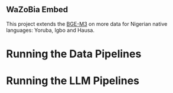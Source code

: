 ## WaZoBia Embed

This project extends the [BGE-M3](https://github.com/FlagOpen/FlagEmbedding/blob/master/docs/source/bge/bge_m3.rst) on more data for Nigerian native languages: Yoruba, Igbo and Hausa.

# Running the Data Pipelines

# Running the LLM Pipelines